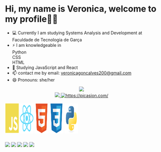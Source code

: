 <h1>Hi, my name is Veronica, welcome to my profile👋🏻</h1>


- 💻 Currently I am studying Systems Analysis and Development at Faculdade de Tecnologia de Garça
- ⚡ I am knowledgeable in <br>
    Python<br>
    CSS<br>
    HTML
- 🌱 Studying 
JavaScript and
React
- 📫 contact me by email: veronicagoncalves200@gmail.com
- 😄 Pronouns: she/her

<div align="center">
  <a href="https://github.com/ve-panda">
  <img height="200em"src="https://github-readme-stats.vercel.app/api?username=ve-panda&show_icons=true&theme=dracula&include_all_commits=true&count_private=true"/><br> <img height="160em" src="https://github-readme-stats.vercel.app/api/top-langs/?username=ve-panda&layout=compact&langs_count=7&theme=dracula"/>
  <a href="https://picasion.com/"><img src="https://i.picasion.com/pic92/62a1fd7bd80991d05e3f75a763fdaa83.gif" width="160" height="160" border="0" alt="https://picasion.com/" /></a><br />
</div>
  </div>
<div style="display: inline_block"><br>
  <img align="center" alt="Rafa-Js" height="100" width="45" src="https://raw.githubusercontent.com/devicons/devicon/master/icons/javascript/javascript-plain.svg">
  <img align="center" alt="Rafa-React" height="100" width="45" src="https://raw.githubusercontent.com/devicons/devicon/master/icons/react/react-original.svg">
  <img align="center" alt="Rafa-HTML" height="100" width="45" src="https://raw.githubusercontent.com/devicons/devicon/master/icons/html5/html5-original.svg">
  <img align="center" alt="Rafa-CSS" height="100" width="45" src="https://raw.githubusercontent.com/devicons/devicon/master/icons/css3/css3-original.svg">
  <img align="center" alt="Rafa-Python" height="100" width="45" src="https://raw.githubusercontent.com/devicons/devicon/master/icons/python/python-original.svg">
</div>

##
 <div>
  <a href="https://instagram.com//verogomes7157/ target="_blank"><img src="https://img.shields.io/badge/-Instagram-%23E4405F?style=for-the-badge&logo=instagram&logoColor=white" target="_blank"></a>
 	<a href="https://www.twitch.tv/vero_gomess" target="_blank"><img src="https://img.shields.io/badge/Twitch-9146FF?style=for-the-badge&logo=twitch&logoColor=white" target="_blank"></a>
  <a href = "mailto:veronicagoncalves200@gmail.com"><img src="https://img.shields.io/badge/-Gmail-%23333?style=for-the-badge&logo=gmail&logoColor=white" target="_blank"></a>
  <a href="https://www.linkedin.com/in/verônica-gonçalves-ab509b239/" target="_blank"><img src="https://img.shields.io/badge/-LinkedIn-%230077B5?style=for-the-badge&logo=linkedin&logoColor=white" target="_blank"></a> 
  <a href="https://www.facebook.com/profile.php?id=100009383894978" target="_blank"><img src="https://img.shields.io/badge/-Facebook-%230077B5?style=for-the-badge&logo=twitch&logoColor=white" target="_blank"></a>
 </div>

